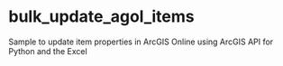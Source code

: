 # bulk_update_agol_items
Sample to update item properties in ArcGIS Online using ArcGIS API for Python and the Excel
